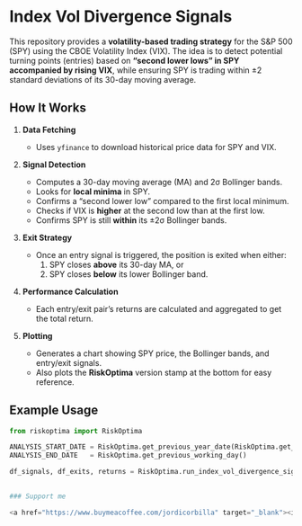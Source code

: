 # Index Vol Divergence Signals

This repository provides a **volatility-based trading strategy** for the S&P 500 (SPY) using the CBOE Volatility Index (VIX). The idea is to detect potential turning points (entries) based on **“second lower lows” in SPY accompanied by rising VIX**, while ensuring SPY is trading within ±2 standard deviations of its 30-day moving average.

## How It Works

1. **Data Fetching**  
   - Uses `yfinance` to download historical price data for SPY and VIX.

2. **Signal Detection**  
   - Computes a 30-day moving average (MA) and 2σ Bollinger bands.  
   - Looks for **local minima** in SPY.  
   - Confirms a “second lower low” compared to the first local minimum.  
   - Checks if VIX is **higher** at the second low than at the first low.  
   - Confirms SPY is still **within** its ±2σ Bollinger bands.

3. **Exit Strategy**  
   - Once an entry signal is triggered, the position is exited when either:
     1. SPY closes **above** its 30-day MA, or  
     2. SPY closes **below** its lower Bollinger band.

4. **Performance Calculation**  
   - Each entry/exit pair’s returns are calculated and aggregated to get the total return.

5. **Plotting**  
   - Generates a chart showing SPY price, the Bollinger bands, and entry/exit signals.  
   - Also plots the **RiskOptima** version stamp at the bottom for easy reference.

## Example Usage

```python
from riskoptima import RiskOptima

ANALYSIS_START_DATE = RiskOptima.get_previous_year_date(RiskOptima.get_previous_working_day(), 1)
ANALYSIS_END_DATE   = RiskOptima.get_previous_working_day()

df_signals, df_exits, returns = RiskOptima.run_index_vol_divergence_signals(start_date=ANALYSIS_START_DATE, 
                                                                            end_date=ANALYSIS_END_DATE)

### Support me

<a href="https://www.buymeacoffee.com/jordicorbilla" target="_blank"><img src="https://cdn.buymeacoffee.com/buttons/default-orange.png" alt="Buy Me A Coffee" height="41" width="174"></a>
